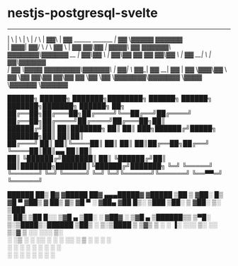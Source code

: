 # nestjs-postgresql-svelte
 __    __                     __        _____  ______  
|  \  |  \                   |  \      |     \/      \ 
| ▓▓\ | ▓▓ ______   _______ _| ▓▓_      \▓▓▓▓▓  ▓▓▓▓▓▓\
| ▓▓▓\| ▓▓/      \ /       \   ▓▓ \       | ▓▓ ▓▓___\▓▓
| ▓▓▓▓\ ▓▓  ▓▓▓▓▓▓\  ▓▓▓▓▓▓▓\▓▓▓▓▓▓  __   | ▓▓\▓▓    \ 
| ▓▓\▓▓ ▓▓ ▓▓    ▓▓\▓▓    \  | ▓▓ __|  \  | ▓▓_\▓▓▓▓▓▓\
| ▓▓ \▓▓▓▓ ▓▓▓▓▓▓▓▓_\▓▓▓▓▓▓\ | ▓▓|  \ ▓▓__| ▓▓  \__| ▓▓
| ▓▓  \▓▓▓\▓▓     \       ▓▓  \▓▓  ▓▓\▓▓    ▓▓\▓▓    ▓▓
 \▓▓   \▓▓ \▓▓▓▓▓▓▓\▓▓▓▓▓▓▓    \▓▓▓▓  \▓▓▓▓▓▓  \▓▓▓▓▓▓ 
 
██████╗  ██████╗ ███████╗████████╗ ██████╗ ██████╗ ███████╗███████╗ ██████╗ ██╗     
██╔══██╗██╔═══██╗██╔════╝╚══██╔══╝██╔════╝ ██╔══██╗██╔════╝██╔════╝██╔═══██╗██║     
██████╔╝██║   ██║███████╗   ██║   ██║  ███╗██████╔╝█████╗  ███████╗██║   ██║██║     
██╔═══╝ ██║   ██║╚════██║   ██║   ██║   ██║██╔══██╗██╔══╝  ╚════██║██║▄▄ ██║██║     
██║     ╚██████╔╝███████║   ██║   ╚██████╔╝██║  ██║███████╗███████║╚██████╔╝███████╗
╚═╝      ╚═════╝ ╚══════╝   ╚═╝    ╚═════╝ ╚═╝  ╚═╝╚══════╝╚══════╝ ╚══▀▀═╝ ╚══════╝

  ██████  ██▒   █▓ ▓█████  ██▓   ▄▄▄█████▓ ▓█████
▒██    ▒ ▓██░   █▒ ▓█   ▀ ▓██▒   ▓  ██▒ ▓▒ ▓█   ▀
░ ▓██▄    ▓██  █▒░ ▒███   ▒██░   ▒ ▓██░ ▒░ ▒███  
  ▒   ██▒  ▒██ █░░ ▒▓█  ▄ ▒██░   ░ ▓██▓ ░  ▒▓█  ▄
▒██████▒▒   ▒▀█░  ▒░▒████▒░██████  ▒██▒ ░ ▒░▒████
▒ ▒▓▒ ▒ ░   ░ ▐░  ░░░ ▒░ ░░ ▒░▓    ▒ ░░   ░░░ ▒░  
░ ░▒  ░     ░ ░░  ░ ░ ░  ░░ ░ ▒      ░    ░ ░ ░  
░  ░  ░        ░      ░     ░ ░    ░          ░  
      ░        ░  ░   ░  ░    ░           ░   ░  



                                                       
                                                       
                                                       
